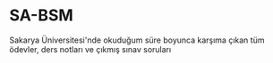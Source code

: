 # SA-BSM
Sakarya Üniversitesi'nde okuduğum süre boyunca karşıma çıkan tüm ödevler, ders notları ve çıkmış sınav soruları
